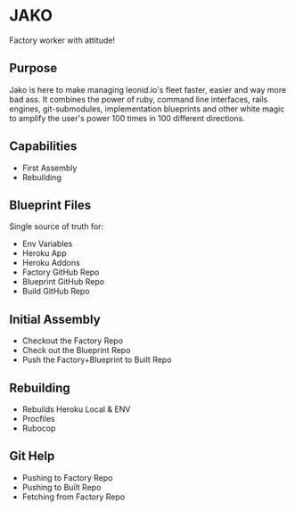 # JAKO
Factory worker with attitude!

## Purpose
Jako is here to make managing leonid.io's fleet faster, easier and way more bad ass. It combines the power of ruby, command line interfaces, rails engines, git-submodules, implementation blueprints and other white magic to amplify the user's power 100 times in 100 different directions.

## Capabilities
- First Assembly
- Rebuilding

## Blueprint Files
Single source of truth for: 

- Env Variables
- Heroku App
- Heroku Addons
- Factory GitHub Repo
- Blueprint GitHub Repo
- Build GitHub Repo

## Initial Assembly
- Checkout the Factory Repo
- Check out the Blueprint Repo
- Push the Factory+Blueprint to Built Repo

## Rebuilding
- Rebuilds Heroku Local & ENV
- Procfiles
- Rubocop

## Git Help
- Pushing to Factory Repo
- Pushing to Built Repo
- Fetching from Factory Repo
